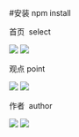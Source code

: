 #安装
npm install


首页  select

![](https://github.com/wenjuanzhao/news/blob/master/images/1.png)
![](https://github.com/wenjuanzhao/news/blob/master/images/2.png)

观点  point

![](https://github.com/wenjuanzhao/news/blob/master/images/3.png)
![](https://github.com/wenjuanzhao/news/blob/master/images/4.png)


作者  author

![](https://github.com/wenjuanzhao/news/blob/master/images/5.png)
![](https://github.com/wenjuanzhao/news/blob/master/images/6.png)
